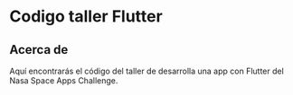 # Codigo taller Flutter


## Acerca de

Aquí encontrarás el código del taller de desarrolla una app con Flutter del Nasa Space Apps Challenge.